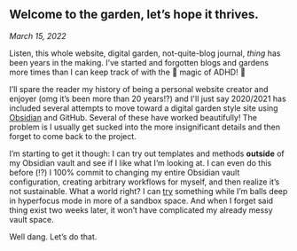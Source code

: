 ## Welcome to the garden, let’s hope it thrives.
*March 15, 2022*

Listen, this whole website, digital garden, not-quite-blog journal, *thing* has been years in the making. I’ve started and forgotten blogs and gardens more times than I can keep track of with the 🌈 magic of ADHD! 🙌

I’ll spare the reader my history of being a personal website creator and enjoyer (omg it’s been more than 20 years!?) and I'll just say 2020/2021 has included several attempts to move toward a digital garden style site using [Obsidian](https://obsidian.md/) and GitHub. Several of these have worked beautifully! The problem is I usually get sucked into the more insignificant details and then forget to come back to the project.

I’m starting to get it though: I can try out templates and methods **outside** of my Obsidian vault and see if I like what I’m looking at. I can even do this before (⁉️) I 100% commit to changing my entire Obsidian vault configuration, creating arbitrary workflows for myself, and then realize it’s not sustainable. What a world right? I can <ins>try</ins> something while I’m balls deep in hyperfocus mode in more of a sandbox space. And when I forget said thing exist two weeks later, it won’t have complicated my already messy vault space. 

Well dang. Let’s do that.


